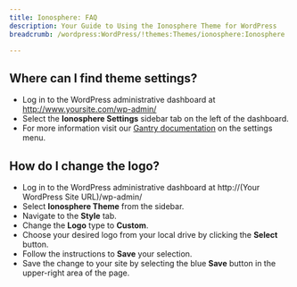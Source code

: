 ```yaml
---
title: Ionosphere: FAQ
description: Your Guide to Using the Ionosphere Theme for WordPress
breadcrumb: /wordpress:WordPress/!themes:Themes/ionosphere:Ionosphere

---
```


Where can I find theme settings?
-----
* Log in to the WordPress administrative dashboard at http://www.yoursite.com/wp-admin/
* Select the **Ionosphere Settings** sidebar tab on the left of the dashboard.
* For more information visit our [Gantry documentation](http://gantry-framework.org/documentation/wordpress/configure/) on the settings menu.

How do I change the logo?
-----

* Log in to the WordPress administrative dashboard at http://(Your WordPress Site URL)/wp-admin/
* Select **Ionosphere Theme** from the sidebar.
* Navigate to the **Style** tab.
* Change the **Logo** type to **Custom**.
* Choose your desired logo from your local drive by clicking the **Select** button.
* Follow the instructions to **Save** your selection.
* Save the change to your site by selecting the blue **Save** button in the upper-right area of the page.

[gantry]: http://gantry-framework.org/documentation/wordpress/configure/